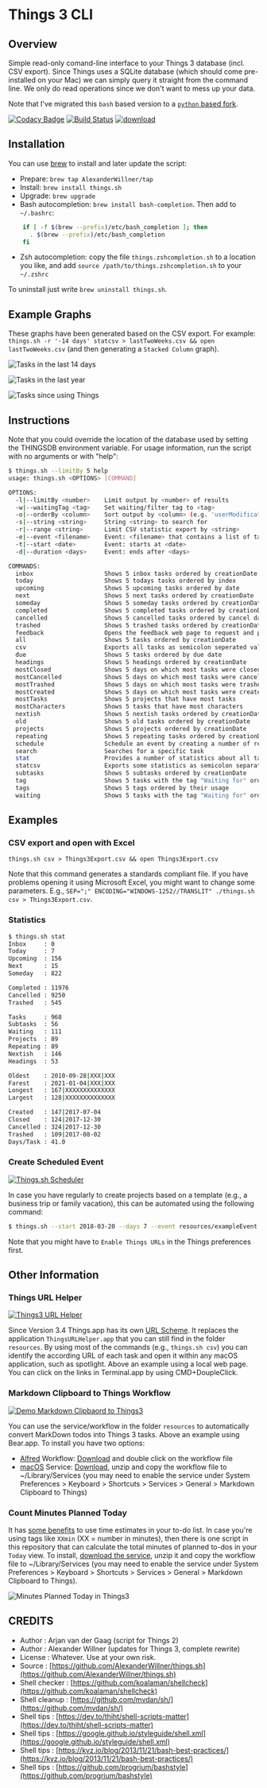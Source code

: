 # Things 3 CLI

## Overview

Simple read-only comand-line interface to your Things 3 database (incl. CSV export). Since Things uses a SQLite database (which should come pre-installed on your Mac) we can simply query it straight from the command line. We only do read operations since we don't want to mess up your data.

Note that I've migrated this `bash` based version to a [`python` based fork](https://github.com/thingsapi/things-cli).

[![Codacy Badge](https://api.codacy.com/project/badge/Grade/62336d873da240ac89188efdb9f50d8b)](https://app.codacy.com/app/AlexanderWillner/things.sh?utm_source=github.com&utm_medium=referral&utm_content=AlexanderWillner/things.sh&utm_campaign=Badge_Grade_Dashboard)
[![Build Status](https://travis-ci.org/AlexanderWillner/things.sh.svg?branch=master)](https://travis-ci.org/AlexanderWillner/things.sh) [![download](https://img.shields.io/github/downloads/AlexanderWillner/things.sh/total)](https://github.com/AlexanderWillner/things.sh/releases)

## Installation

You can use [brew](https://brew.sh) to install and later update the script:

- Prepare: ```brew tap AlexanderWillner/tap```
- Install: ```brew install things.sh```
- Upgrade: ```brew upgrade```
- Bash autocompletion: ```brew install bash-completion```. Then add to ```~/.bashrc```:

```bash
    if [ -f $(brew --prefix)/etc/bash_completion ]; then
      . $(brew --prefix)/etc/bash_completion
    fi
```

- Zsh autocompletion: copy the file ```things.zshcompletion.sh``` to a location you like, and add ```source /path/to/things.zshcompletion.sh``` to your ```~/.zshrc```

To uninstall just write `brew uninstall things.sh`.

## Example Graphs

These graphs have been generated based on the CSV export. For example: ```things.sh -r '-14 days' statcsv > lastTwoWeeks.csv && open lastTwoWeeks.csv``` (and then generating a ```Stacked Column``` graph).

![Tasks in the last 14 days](img/example3.jpg)

![Tasks in the last year](img/example1.jpg)

![Tasks since using Things](img/example2.jpg)

## Instructions

Note that you could override the location of the database used by setting the THINGSDB environment variable. For usage information, run the script with no arguments or with "help":

```bash
$ things.sh --limitBy 5 help
usage: things.sh <OPTIONS> [COMMAND]

OPTIONS:
  -l|--limitBy <number>    Limit output by <number> of results
  -w|--waitingTag <tag>    Set waiting/filter tag to <tag>
  -o|--orderBy <column>    Sort output by <column> (e.g. 'userModificationDate' or 'creationDate')
  -s|--string <string>     String <string> to search for
  -r|--range <string>      Limit CSV statistic export by <string>
  -e|--event <filename>    Event: <filename> that contains a list of tasks
  -t|--start <date>        Event: starts at <date>
  -d|--duration <days>     Event: ends after <days>

COMMANDS:
  inbox                    Shows 5 inbox tasks ordered by creationDate
  today                    Shows 5 todays tasks ordered by index
  upcoming                 Shows 5 upcoming tasks ordered by date
  next                     Shows 5 next tasks ordered by creationDate
  someday                  Shows 5 someday tasks ordered by creationDate
  completed                Shows 5 completed tasks ordered by creationDate
  cancelled                Shows 5 cancelled tasks ordered by cancel date
  trashed                  Shows 5 trashed tasks ordered by creationDate
  feedback                 Opens the feedback web page to request and propose changes
  all                      Shows 5 tasks ordered by creationDate
  csv                      Exports all tasks as semicolon seperated values incl. notes and Excel friendly
  due                      Shows 5 tasks ordered by due date
  headings                 Shows 5 headings ordered by creationDate
  mostClosed               Shows 5 days on which most tasks were closed
  mostCancelled            Shows 5 days on which most tasks were cancelled
  mostTrashed              Shows 5 days on which most tasks were trashed
  mostCreated              Shows 5 days on which most tasks were created
  mostTasks                Shows 5 projects that have most tasks
  mostCharacters           Shows 5 tasks that have most characters
  nextish                  Shows 5 nextish tasks ordered by creationDate
  old                      Shows 5 old tasks ordered by creationDate
  projects                 Shows 5 projects ordered by creationDate
  repeating                Shows 5 repeating tasks ordered by creationDate
  schedule                 Schedule an event by creating a number of related tasks
  search                   Searches for a specific task
  stat                     Provides a number of statistics about all tasks
  statcsv                  Exports some statistics as semicolon separated values for -1 year
  subtasks                 Shows 5 subtasks ordered by creationDate
  tag                      Shows 5 tasks with the tag "Waiting for" ordered by "creationDate"
  tags                     Shows 5 tags ordered by their usage
  waiting                  Shows 5 tasks with the tag "Waiting for" ordered by "creationDate"
```

## Examples

### CSV export and open with Excel

```things.sh csv > Things3Export.csv && open Things3Export.csv```

Note that this command generates a standards compliant file. If you have problems
opening it using Microsoft Excel, you might want to change some parameters.
E.g., ```SEP=";" ENCODING="WINDOWS-1252//TRANSLIT" ./things.sh csv > Things3Export.csv```.

### Statistics

```bash
$ things.sh stat
Inbox     : 0
Today     : 7
Upcoming  : 156
Next      : 15
Someday   : 822

Completed : 11976
Cancelled : 9250
Trashed   : 545

Tasks     : 968
Subtasks  : 56
Waiting   : 111
Projects  : 89
Repeating : 89
Nextish   : 146
Headings  : 53

Oldest    : 2010-09-28|XXX|XXX
Farest    : 2021-01-04|XXX|XXX
Longest   : 167|XXXXXXXXXXXXXX
Largest   : 128|XXXXXXXXXXXXXX

Created   : 147|2017-07-04
Closed    : 124|2017-12-30
Cancelled : 324|2017-12-30
Trashed   : 109|2017-08-02
Days/Task : 41.0
```

### Create Scheduled Event

[![Things.sh Scheduler](https://j.gifs.com/VPrxp9.gif)](https://youtu.be/npOYItkLuhU)

In case you have regularly to create projects based on a template (e.g., a business trip or family vacation), this can be automated using the following command:

```bash
$ things.sh --start 2018-03-20 --days 7 --event resources/exampleEvent.thingslist schedule
```

Note that you might have to ```Enable Things URLs``` in the Things preferences first.

## Other Information

### Things URL Helper

[![Things3 URL Helper](https://j.gifs.com/59VllB.gif)](https://youtu.be/6niSmdXanug)

Since Version 3.4 Things.app has its own [URL Scheme](https://support.culturedcode.com/customer/en/portal/articles/2803573). It replaces the application ```ThingsURLHelper.app``` that you can still find in the folder ```resources```. By using most of the commands (e.g., ```things.sh csv```) you can identify the according URL of each task and open it within any macOS application, such as spotlight. Above an example using a local web page. You can click on the links in Terminal.app by using CMD+DoupleClick.

### Markdown Clipboard to Things Workflow

[![Demo Markdown Clipbaord to Things3](https://j.gifs.com/gL8kx9.gif)](https://youtu.be/HTaxOkZb9S4)

You can use the service/workflow in the folder ```resources``` to automatically convert MarkDown todos into Things 3 tasks. Above an example using Bear.app. To install you have two options:

- [Alfred](https://www.alfredapp.com/blog/tips-and-tricks/tutorial-importing-and-setting-up-alfred-workflows/) Workflow: [Download](https://github.com/AlexanderWillner/things.sh/blob/master/resources/Markdown%20Clipboard%20to%20Things.alfredworkflow?raw=true) and double click on the workflow file
- [macOS](https://support.apple.com/kb/PH25241) Service: [Download](https://github.com/AlexanderWillner/things.sh/blob/master/resources/Markdown%20Clipboard%20to%20Things.workflow.zip?raw=true), unzip and copy the workflow file to ~/Library/Services (you may need to enable the service under System Preferences > Keyboard > Shortcuts > Services > General > Markdown Clipboard to Things)

### Count Minutes Planned Today

It has [some benefits](https://blog.amazingmarvin.com/5-benefits-of-using-time-estimates-in-your-to-do-list/) to use time estimates in your to-do list. In case you're using tags like ```XXmin``` (XX = number in minutes), then there is one script in this repository that can calculate the total minutes of planned to-dos in your ```Today``` view. To install, [download the service](https://github.com/AlexanderWillner/things.sh/blob/master/resources/MinutesTodayInThings.zip?raw=true), unzip it and copy the workflow file to ~/Library/Services (you may need to enable the service under System Preferences > Keyboard > Shortcuts > Services > General > Markdown Clipboard to Things).

![Minutes Planned Today in Things3](img/todayMinutes.png)

## CREDITS

- Author        : Arjan van der Gaag (script for Things 2)
- Author        : Alexander Willner (updates for Things 3, complete rewrite)
- License       : Whatever. Use at your own risk.
- Source        : [https://github.com/AlexanderWillner/things.sh](https://github.com/AlexanderWillner/things.sh)
- Shell checker : [https://github.com/koalaman/shellcheck](https://github.com/koalaman/shellcheck)
- Shell cleanup : [https://github.com/mvdan/sh/](https://github.com/mvdan/sh/)
- Shell tips    : [https://dev.to/thiht/shell-scripts-matter](https://dev.to/thiht/shell-scripts-matter)
- Shell tips    : [https://google.github.io/styleguide/shell.xml](https://google.github.io/styleguide/shell.xml)
- Shell tips    : [https://kvz.io/blog/2013/11/21/bash-best-practices/](https://kvz.io/blog/2013/11/21/bash-best-practices/)
- Shell tips    : [https://github.com/progrium/bashstyle](https://github.com/progrium/bashstyle)
